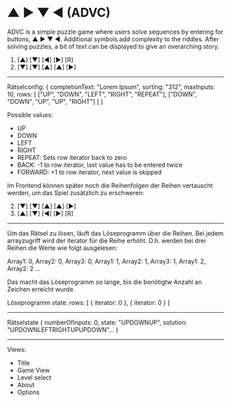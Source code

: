 # ▲ ▶ ▼ ◀ (ADVC)

ADVC is a simple puzzle game where users solve sequences by entering for buttons, ▲ ▶ ▼ ◀. Additional symbols add complexity to the riddles. After solving puzzles, a bit of text can be displayed to give an overarching story.

1. [▲] [▼] [◀] [▶] [R]
2. [▼] [▼] [▲] [▲] [▶]

___

Rätselconfig:
{
  completionText: "Lorem Ipsum",
  sorting: "312",
  maxInputs: 10,
  rows: [
    ["UP", "DOWN", "LEFT", "RIGHT", "REPEAT"],
    ["DOWN", "DOWN", "UP", "UP", "RIGHT"]
  ]
}

Possible values:
- UP
- DOWN
- LEFT
- RIGHT
- REPEAT: Sets row iterator back to zero
- BACK: -1 to row iterator, last value has to be entered twice
- FORWARD: +1 to row iterator, next value is skipped

Im Frontend können später noch die Reihenfolgen der Reihen vertauscht werden, um das Spiel zusätzlich zu erschweren:

2. [▼] [▼] [▲] [▲] [▶]
1. [▲] [▼] [◀] [▶] [R]

<!-- Später vielleicht Await = auf reihe warten, werte transformieren z.b. UP zu RIGHT -->

___

Um das Rätsel zu lösen, läuft das Löseprogramm über die Reihen.
Bei jedem arrayzugriff wird der iterator für die Reihe erhöht. D.h. werden bei drei Reihen die Werte wie folgt ausgelesen:

Array1: 0,
Array2: 0,
Array3: 0,
Array1: 1,
Array2: 1,
Array3: 1,
Array1: 2,
Array2: 2
...

Das macht das Löseprogramm so lange, bis die benötigtw Anzahl an Zeichen erreicht wurde.

Löseprogramm state:
rows: [
  {
    iterator: 0
  },
  {
    iterator: 0
  }
]

___

Rätselstate
{
  numberOfInputs: 0,
  state: "UPDOWNUP",
  solution: "UPDOWNLEFTRIGHTUPUPDOWN"...
}

___

Views:
- Title
- Game View
- Level select
- About
- Options